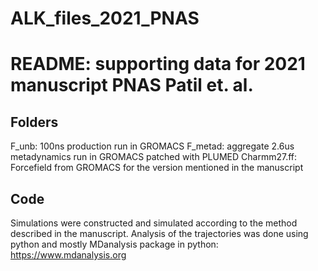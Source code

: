 # ALK_files_2021_PNAS

# README: supporting data for 2021 manuscript PNAS Patil et. al.

## Folders

F_unb: 100ns production run in GROMACS
F_metad: aggregate 2.6us metadynamics run in GROMACS patched with PLUMED
Charmm27.ff: Forcefield from GROMACS for the version mentioned in the manuscript



## Code
Simulations were constructed and simulated according to the method described in the manuscript. 
Analysis of the trajectories was done using python and mostly MDanalysis package in python: https://www.mdanalysis.org
